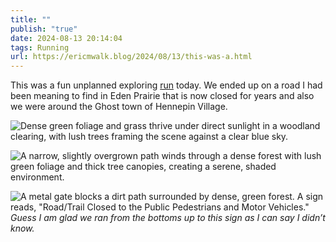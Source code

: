 ```yaml
---
title: ""
publish: "true"
date: 2024-08-13 20:14:04
tags: Running
url: https://ericmwalk.blog/2024/08/13/this-was-a.html
---
```


This was a fun unplanned exploring [run](https://strava.com/activities/12141382453) today. We ended up on a road I had been meaning to find in Eden Prairie that is now closed for years and also we were around the Ghost town of Hennepin Village.

![Dense green foliage and grass thrive under direct sunlight in a woodland clearing, with lush trees framing the scene against a clear blue sky.](https://ericmwalk.blog/uploads/2024/img-1502.jpeg)

![A narrow, slightly overgrown path winds through a dense forest with lush green foliage and thick tree canopies, creating a serene, shaded environment.](https://ericmwalk.blog/uploads/2024/img-1504.jpeg)

![A metal gate blocks a dirt path surrounded by dense, green forest. A sign reads, "Road/Trail Closed to the Public Pedestrians and Motor Vehicles."](https://ericmwalk.blog/uploads/2024/img-1505.jpeg)
*Guess I am glad we ran from the bottoms up to this sign as I can say I didn’t know.*
